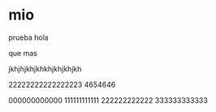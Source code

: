 # mio
prueba
hola


que mas

jkhjhjkhjkhkhjkhjkhjkh

22222222222222223
4654646

000000000000
111111111111
222222222222
333333333333

